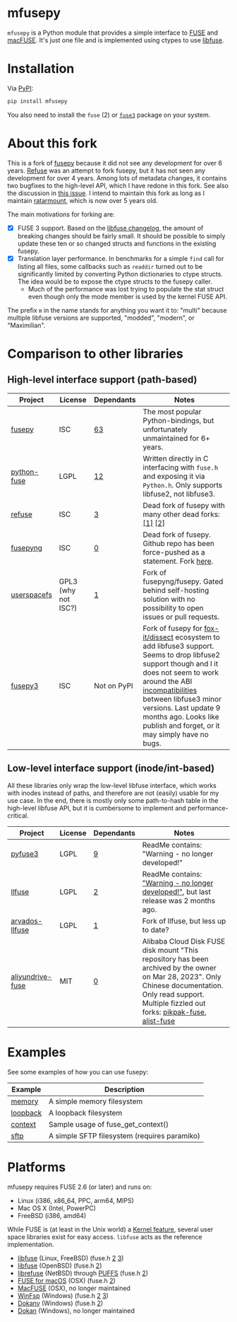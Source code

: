 # mfusepy

`mfusepy` is a Python module that provides a simple interface to [FUSE](https://docs.kernel.org/filesystems/fuse.html) and [macFUSE](https://osxfuse.github.io/).
It's just one file and is implemented using ctypes to use [libfuse](https://github.com/libfuse/libfuse).


# Installation

Via [PyPI](https://pypi.org/project/mfusepy/):

```bash
pip install mfusepy
```

You also need to install the `fuse` (2) or [`fuse3`](https://pkgs.org/search/?q=fuse3) package on your system.


# About this fork

This is a fork of [fusepy](https://github.com/fusepy/fusepy) because it did not see any development for over 6 years.
[Refuse](https://github.com/pleiszenburg/refuse/) was an attempt to fork fusepy, but it has not seen any development for over 4 years. Among lots of metadata changes, it contains two bugfixes to the high-level API, which I have redone in this fork.
See also the discussion in [this issue](https://github.com/mxmlnkn/ratarmount/issues/101).
I intend to maintain this fork as long as I maintain [ratarmount](https://github.com/mxmlnkn/ratarmount), which is now over 5 years old.

The main motivations for forking are:

 - [x] FUSE 3 support. Based on the [libfuse changelog](https://github.com/libfuse/libfuse/blob/master/ChangeLog.rst#libfuse-300-2016-12-08), the amount of breaking changes should be fairly small. It should be possible to simply update these ten or so changed structs and functions in the existing fusepy.
 - [x] Translation layer performance. In benchmarks for a simple `find` call for listing all files, some callbacks such as `readdir` turned out to be significantly limited by converting Python dictionaries to ctype structs. The idea would be to expose the ctype structs to the fusepy caller.
   - Much of the performance was lost trying to populate the stat struct even though only the mode member is used by the kernel FUSE API.

The prefix `m` in the name stands for anything you want it to: "multi" because multiple libfuse versions are supported, "modded", "modern", or "Maximilian".


# Comparison to other libraries

## High-level interface support (path-based)

| Project | License | Dependants | Notes
|-------------------------------------------------------|------|-----|------------------------|
| [fusepy](https://github.com/fusepy/fusepy)            | ISC  | [63](https://www.wheelodex.org/projects/fusepy/rdepends/) | The most popular Python-bindings, but unfortunately unmaintained for 6+ years. |
| [python-fuse](https://github.com/libfuse/python-fuse) | LGPL | [12](https://www.wheelodex.org/projects/fuse-python/rdepends/) | Written directly in C interfacing with `fuse.h` and exposing it via `Python.h`. Only supports libfuse2, not libfuse3. |
| [refuse](https://github.com/pleiszenburg/refuse)      | ISC  | [3](https://www.wheelodex.org/projects/refuse/rdepends/) | Dead fork of fusepy with many other dead forks: [[1]](https://github.com/yarikoptic/refuse) [[2]](https://github.com/YoilyL/refuse) |
| [fusepyng](https://pypi.org/project/fusepyng/)       | ISC  | [0](https://www.wheelodex.org/projects/fusepyng/rdepends/) | Dead fork of fusepy. Github repo has been force-pushed as a statement. Fork [here](https://github.com/djsutherland/fusepyng). |
| [userspacefs](https://pypi.org/project/userspacefs/)  | GPL3 (why not ISC?) | [1](https://www.wheelodex.org/projects/userspacefs/rdepends/) | Fork of fusepyng/fusepy. Gated behind self-hosting solution with no possibility to open issues or pull requests. |
| [fusepy3](https://github.com/fox-it/fusepy3)          | ISC  | Not on PyPI | Fork of fusepy for [fox-it/dissect](https://github.com/fox-it/dissect) ecosystem to add libfuse3 support. Seems to drop libfuse2 support though and I it does not seem to work around the ABI [incompatibilities](https://github.com/libfuse/libfuse/issues/1029) between libfuse3 minor versions. Last update 9 months ago. Looks like publish and forget, or it may simply have no bugs. |


## Low-level interface support (inode/int-based)

All these libraries only wrap the low-level libfuse interface, which works with inodes instead of paths, and therefore are not (easily) usable for my use case.
In the end, there is mostly only some path-to-hash table in the high-level libfuse API, but it is cumbersome to implement and performance-critical.

| Project | License | Dependants | Notes
|------------------------------------------------------------------|------|-----|------------------------|
| [pyfuse3](https://github.com/libfuse/pyfuse3)                    | LGPL | [9](https://www.wheelodex.org/projects/pyfuse3/rdepends/) | ReadMe contains: "Warning - no longer developed!" |
| [llfuse](https://github.com/python-llfuse/python-llfuse/)        | LGPL | [2](https://www.wheelodex.org/projects/llfuse/rdepends/) | ReadMe contains: ["Warning - no longer developed!"](https://github.com/python-llfuse/python-llfuse/issues/67), but last release was 2 months ago. |
| [arvados-llfuse](https://github.com/arvados/python-llfuse/)      | LGPL | [1](https://www.wheelodex.org/projects/arvados-llfuse/rdepends/) | Fork of llfuse, but less up to date? |
| [aliyundrive-fuse](https://github.com/messense/aliyundrive-fuse) | MIT  | [0](https://www.wheelodex.org/projects/aliyundrive-fuse/rdepends/) | Alibaba Cloud Disk FUSE disk mount "This repository has been archived by the owner on Mar 28, 2023". Only Chinese documentation. Only read support. Multiple fizzled out forks: [pikpak-fuse](https://github.com/ykxVK8yL5L/pikpak-fuse/), [alist-fuse](https://github.com/ykxVK8yL5L/alist-fuse) |


# Examples

See some examples of how you can use fusepy:

| Example                          | Description                                    |
|----------------------------------|------------------------------------------------|
| [memory](examples/memory.py)     | A simple memory filesystem                     |
| [loopback](examples/loopback.py) | A loopback filesystem                          |
| [context](examples/context.py)   | Sample usage of fuse_get_context()             |
| [sftp](examples/sftp.py)         | A simple SFTP filesystem (requires paramiko)   |


# Platforms

mfusepy requires FUSE 2.6 (or later) and runs on:

- Linux (i386, x86_64, PPC, arm64, MIPS)
- Mac OS X (Intel, PowerPC)
- FreeBSD (i386, amd64)

While FUSE is (at least in the Unix world) a [Kernel feature](https://man7.org/linux/man-pages/man4/fuse.4.html), several user space libraries exist for easy access.
`libfuse` acts as the reference implementation.

 - [libfuse](https://github.com/libfuse/libfuse) (Linux, FreeBSD) (fuse.h [2](https://github.com/libfuse/libfuse/blob/fuse-2_9_bugfix/include/fuse.h) [3](https://github.com/libfuse/libfuse/blob/master/include/fuse.h))
 - [libfuse](https://github.com/openbsd/src/tree/master/lib/libfuse) (OpenBSD) (fuse.h [2](https://github.com/openbsd/src/blob/master/lib/libfuse/fuse.h))
 - [librefuse](https://github.com/NetBSD/src/tree/netbsd-8/lib/librefuse) (NetBSD) through [PUFFS](https://en.wikipedia.org/wiki/PUFFS_(NetBSD)) (fuse.h [2](https://github.com/NetBSD/src/blob/netbsd-8/lib/librefuse/fuse.h))
 - [FUSE for macOS](https://github.com/osxfuse/osxfuse) (OSX) (fuse.h [2](https://github.com/osxfuse/fuse/blob/master/include/fuse.h))
 - [MacFUSE](https://code.google.com/archive/p/macfuse/) (OSX), no longer maintained
 - [WinFsp](https://github.com/billziss-gh/winfsp) (Windows) (fuse.h [2](https://github.com/winfsp/winfsp/blob/master/inc/fuse/fuse.h) [3](https://github.com/winfsp/winfsp/blob/master/inc/fuse3/fuse.h))
 - [Dokany](https://github.com/dokan-dev/dokany) (Windows) (fuse.h [2](https://github.com/dokan-dev/dokany/blob/master/dokan_fuse/include/fuse.h))
 - [Dokan](https://code.google.com/archive/p/dokan/) (Windows), no longer maintained
